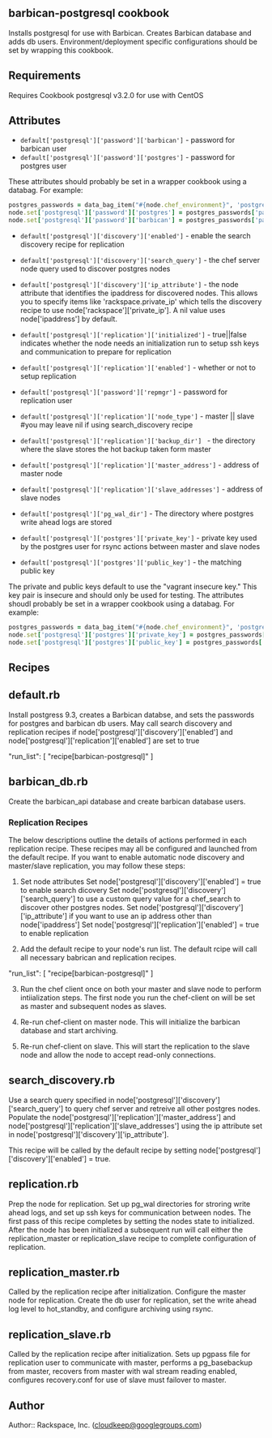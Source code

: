 ## barbican-postgresql cookbook

Installs postgresql for use with Barbican.  Creates Barbican database and adds db users.  Environment/deployment specific configurations should be set by wrapping this cookbook.

## Requirements

Requires Cookbook postgresql v3.2.0 for use with CentOS

## Attributes

* `default['postgresql']['password']['barbican']` - password for barbican user
* `default['postgresql']['password']['postgres']` - password for postgres user

These attributes should probably be set in a wrapper cookbook using a databag.  For example:

```ruby
postgres_passwords = data_bag_item("#{node.chef_environment}", 'postgresql')
node.set['postgresql']['password']['postgres'] = postgres_passwords['password']['postgres']
node.set['postgresql']['password']['barbican'] = postgres_passwords['password']['barbican']
```

* `default['postgresql']['discovery']['enabled']` - enable the search discovery recipe for replication
* `default['postgresql']['discovery']['search_query']` - the chef server node query used to discover postgres nodes
* `default['postgresql']['discovery']['ip_attribute']` - the node attribute that identifies the ipaddress for discovered nodes.  This allows you to specify items like 'rackspace.private_ip' which tells the discovery recipe to use node['rackspace']['private_ip'].  A nil value uses node['ipaddress'] by default.  

* `default['postgresql']['replication']['initialized']` - true||false indicates whether the node needs an initialization run to setup ssh keys and communication to prepare for replication 
* `default['postgresql']['replication']['enabled']` - whether or not to setup replication
* `default['postgresql']['password']['repmgr']` - password for replication user
* `default['postgresql']['replication']['node_type']` - master || slave #you may leave nil if using search_discovery recipe
* `default['postgresql']['replication']['backup_dir'] ` - the directory where the slave stores the hot backup taken form master
* `default['postgresql']['replication']['master_address']` - address of master node
* `default['postgresql']['replication']['slave_addresses']` - address of slave nodes
* `default['postgresql']['pg_wal_dir']` - The directory where postgres write ahead logs are stored

* `default['postgresql']['postgres']['private_key']` - private key used by the postgres user for rsync actions between master and slave nodes
* `default['postgresql']['postgres']['public_key']` - the matching public key

The private and public keys default to use the "vagrant insecure key." This key pair is insecure and should only be used for testing. The attributes shoudl probably be set in a wrapper cookbook using a databag.  For example:

```ruby
postgres_passwords = data_bag_item("#{node.chef_environment}", 'postgresql')
node.set['postgresql']['postgres']['private_key'] = postgres_passwords['postgres']['private_key']
node.set['postgresql']['postgres']['public_key'] = postgres_passwords['postgres']['public_key']
```

## Recipes

default.rb
----------
Install postgress 9.3, creates a Barbican databse, and sets the passwords for postgres and barbican db users.  May call search discovery and replication recipes if node['postgresql']['discovery']['enabled'] and node['postgresql']['replication']['enabled'] are set to true

"run_list": [
  "recipe[barbican-postgresql]"
]

barbican_db.rb
---------------
Create the barbican_api database and create barbican database users.


### Replication Recipes

The below descriptions outline the details of actions performed in each replication recipe.  These recipes may all be configured and launched from the default recipe.  If you want to enable automatic node discovery and master/slave replication, you may follow these steps:

1.  Set node attributes
  Set node['postgresql']['discovery']['enabled'] = true to enable search dicovery
  Set node['postgresql']['discovery']['search_query'] to use a custom query value for a chef_search to discover other postgres nodes.
  Set node['postgresql']['discovery']['ip_attribute'] if you want to use an ip address other than node['ipaddress']
  Set node['postgresql']['replication']['enabled'] = true to enable replication

2.  Add the default recipe to your node's run list.  The default rcipe will call all necessary babrican and replication recipes.

  "run_list": [
    "recipe[barbican-postgresql]"
  ]

3.  Run the chef client once on both your master and slave node to perform intiialization steps.  The first node you run the chef-client on will be set as master and subsequent nodes as slaves.  

4.  Re-run chef-client on master node.  This will initialize the barbican database and start archiving.

5.  Re-run chef-client on slave.  This will start the replication to the slave node and allow the node to accept read-only connections.


search_discovery.rb
--------------------
Use a search query specified in node['postgresql']['discovery']['search_query'] to query chef server and retreive all other postgres nodes.  Populate the node['postgresql']['replication']['master_address'] and node['postgresql']['replication']['slave_addresses'] using the ip attribute set in node['postgresql']['discovery']['ip_attribute'].

This recipe will be called by the default recipe by setting node['postgresql']['discovery']['enabled'] = true.

replication.rb
---------------
Prep the node for replication.  Set up pg_wal directories for stroring write ahead logs, and set up ssh keys for communication between nodes.  The first pass of this recipe completes by setting the nodes state to initialized.  After the node has been initialized a subsequent run will call either the replication_master or replication_slave recipe to complete configuration of replication.

replication_master.rb
----------------------
Called by the replication recipe after initialization.  Configure the master node for replication.  Create the db user for replication, set the write ahead log level to hot_standby, and configure archiving using rsync.

replication_slave.rb
----------------------
Called by the replication recipe after initialization.  Sets up pgpass file for replication user to communicate with master, performs a pg_basebackup from master, recovers from master with wal stream reading enabled, configures recovery.conf for use of slave must failover to master.

## Author

Author:: Rackspace, Inc. (<cloudkeep@googlegroups.com>)
